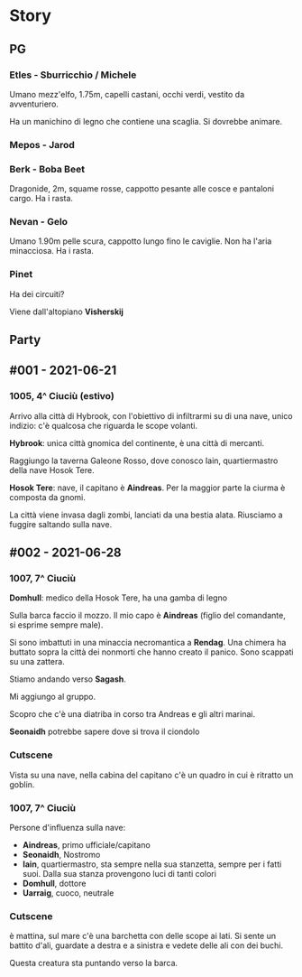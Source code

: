 # Story

## PG

### Etles - Sburricchio / Michele

Umano mezz'elfo, 1.75m, capelli castani, occhi verdi, vestito da avventuriero.

Ha un manichino di legno che contiene una scaglia. Si dovrebbe animare.

### Mepos - Jarod

### Berk - Boba Beet

Dragonide, 2m, squame rosse, cappotto pesante alle cosce e pantaloni cargo. Ha i rasta.

### Nevan - Gelo

Umano 1.90m pelle scura, cappotto lungo fino le caviglie. Non ha l'aria minacciosa. Ha i rasta.

### Pinet

Ha dei circuiti?

Viene dall'altopiano __Visherskij__

## Party

## #001 - 2021-06-21

### 1005, 4^ Ciuciù (estivo)

Arrivo alla città di Hybrook, con l'obiettivo di infiltrarmi su di una nave, unico indizio: c'è qualcosa che riguarda le scope volanti.

__Hybrook__: unica città gnomica del continente, è una città di mercanti.

Raggiungo la taverna Galeone Rosso, dove conosco Iain, quartiermastro della nave Hosok Tere.

__Hosok Tere__: nave, il capitano è __Aindreas__. Per la maggior parte la ciurma è composta da gnomi.

La città viene invasa dagli zombi, lanciati da una bestia alata. Riusciamo a fuggire saltando sulla nave.

## #002 - 2021-06-28

### 1007, 7^ Ciuciù

__Domhull__: medico della Hosok Tere, ha una gamba di legno

Sulla barca faccio il mozzo. Il mio capo è __Aindreas__ (figlio del comandante, si esprime sempre male).

Si sono imbattuti in una minaccia necromantica a __Rendag__. Una chimera ha buttato sopra la città dei nonmorti che hanno creato il panico. Sono scappati su una zattera.

Stiamo andando verso __Sagash__.

Mi aggiungo al gruppo.

Scopro che c'è una diatriba in corso tra Andreas e gli altri marinai.

__Seonaidh__ potrebbe sapere dove si trova il ciondolo

### Cutscene

Vista su una nave, nella cabina del capitano c'è un quadro in cui è ritratto un goblin.

### 1007, 7^ Ciuciù

Persone d'influenza sulla nave:

- __Aindreas__, primo ufficiale/capitano
- __Seonaidh__, Nostromo
- __Iain__, quartiermastro, sta sempre nella sua stanzetta, sempre per i fatti suoi. Dalla sua stanza provengono luci di tanti colori
- __Domhull__, dottore
- __Uarraig__, cuoco, neutrale

### Cutscene

è mattina, sul mare c'è una barchetta con delle scope ai lati. Si sente un battito d'ali, guardate a destra e a sinistra e vedete delle ali con dei buchi.

Questa creatura sta puntando verso la barca.

